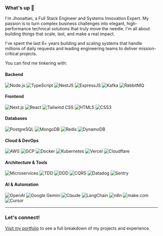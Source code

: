 ### What's up 👋

I'm Jhonattan, a Full Stack Engineer and Systems Innovation Expert. My passion is to turn complex business challenges into elegant, high-performance technical solutions that truly move the needle. I'm all about building things that scale, last, and make a real impact.

I've spent the last 6+ years building and scaling systems that handle millions of daily requests and leading engineering teams to deliver mission-critical projects.

You can find me tinkering with:

#### Backend
<p>
<img src="https://img.shields.io/badge/Node.js-339933?style=for-the-badge&logo=node.js&logoColor=white" alt="Node.js" />
<img src="https://img.shields.io/badge/TypeScript-3178C6?style=for-the-badge&logo=typescript&logoColor=white" alt="TypeScript" />
<img src="https://img.shields.io/badge/nestjs-E0234E?style=for-the-badge&logo=nestjs&logoColor=white" alt="NestJS" />
<img src="https://img.shields.io/badge/Express.js-000000?style=for-the-badge&logo=express&logoColor=white" alt="ExpressJS" />
<img src="https://img.shields.io/badge/Kafka-231F20?style=for-the-badge&logo=apache-kafka&logoColor=white" alt="Kafka" />
<img src="https://img.shields.io/badge/RabbitMQ-FF6600?style=for-the-badge&logo=rabbitmq&logoColor=white" alt="RabbitMQ" />
</p>

#### Frontend
<p>
<img src="https://img.shields.io/badge/Next.js-000000?style=for-the-badge&logo=next.js&logoColor=white" alt="Next.js" />
<img src="https://img.shields.io/badge/React-61DAFB?style=for-the-badge&logo=react&logoColor=black" alt="React" />
<img src="https://img.shields.io/badge/Tailwind_CSS-06B6D4?style=for-the-badge&logo=tailwind-css&logoColor=white" alt="Tailwind CSS" />
<img src="https://img.shields.io/badge/HTML5-E34F26?style=for-the-badge&logo=html5&logoColor=white" alt="HTML5" />
<img src="https://img.shields.io/badge/CSS3-1572B6?style=for-the-badge&logo=css3&logoColor=white" alt="CSS3" />
</p>

#### Databases
<p>
<img src="https://img.shields.io/badge/PostgreSQL-4169E1?style=for-the-badge&logo=postgresql&logoColor=white" alt="PostgreSQL" />
<img src="https://img.shields.io/badge/MongoDB-47A248?style=for-the-badge&logo=mongodb&logoColor=white" alt="MongoDB" />
<img src="https://img.shields.io/badge/Redis-DC382D?style=for-the-badge&logo=redis&logoColor=white" alt="Redis" />
<img src="https://img.shields.io/badge/DynamoDB-4053D6?style=for-the-badge&logo=amazon-dynamodb&logoColor=white" alt="DynamoDB" />
</p>

#### Cloud & DevOps
<p>
<img src="https://img.shields.io/badge/AWS-FF9900?style=for-the-badge&logo=amazonaws&logoColor=white" alt="AWS" />
<img src="https://img.shields.io/badge/GCP-4285F4?style=for-the-badge&logo=google-cloud&logoColor=white" alt="GCP" />
<img src="https://img.shields.io/badge/Docker-2496ED?style=for-the-badge&logo=docker&logoColor=white" alt="Docker" />
<img src="https://img.shields.io/badge/Kubernetes-326CE5?style=for-the-badge&logo=kubernetes&logoColor=white" alt="Kubernetes" />
<img src="https://img.shields.io/badge/Vercel-000000?style=for-the-badge&logo=vercel&logoColor=white" alt="Vercel" />
<img src="https://img.shields.io/badge/Cloudflare-F38020?style=for-the-badge&logo=cloudflare&logoColor=white" alt="Cloudflare" />
</p>

#### Architecture & Tools
<p>
<img src="https://img.shields.io/badge/Microservices-000000?style=for-the-badge&logo=microservices&logoColor=white" alt="Microservices" />
<img src="https://img.shields.io/badge/TDD-008000?style=for-the-badge&logo=tdd&logoColor=white" alt="TDD" />
<img src="https://img.shields.io/badge/DDD-1A4B8E?style=for-the-badge&logo=domain-driven-design&logoColor=white" alt="DDD" />
<img src="https://img.shields.io/badge/CQRS-F5B700?style=for-the-badge&logo=cqrs&logoColor=white" alt="CQRS" />
<img src="https://img.shields.io/badge/Datadog-632CA6?style=for-the-badge&logo=datadog&logoColor=white" alt="Datadog" />
<img src="https://img.shields.io/badge/Sentry-362D5A?style=for-the-badge&logo=sentry&logoColor=white" alt="Sentry" />
</p>

#### AI & Automation
<p>
<img src="https://img.shields.io/badge/OpenAI-412991?style=for-the-badge&logo=openai&logoColor=white" alt="OpenAI" />
<img src="https://img.shields.io/badge/Google_Gemini-4285F4?style=for-the-badge&logo=google&logoColor=white" alt="Google Gemini" />
<img src="https://img.shields.io/badge/Anthropic-FF713A?style=for-the-badge&logo=Anthropic&logoColor=white" alt="Claude" />
<img src="https://img.shields.io/badge/LangChain-167520?style=for-the-badge&logo=langchain&logoColor=white" alt="LangChain" />
<img src="https://img.shields.io/badge/n8n.io-0082E5?style=for-the-badge&logo=n8n&logoColor=white" alt="n8n" />
<img src="https://img.shields.io/badge/make.com-4F4F4F?style=for-the-badge&logo=make&logoColor=white" alt="make.com" />
<img src="https://img.shields.io/badge/Cursor-1A1A1A?style=for-the-badge&logo=cursor&logoColor=white" alt="Cursor" />
</p>

---

### Let's connect!

[Visit my portfolio](https://jhony.pro) to see a full breakdown of my projects and experience.

<!--
**JhonattanC/JhonattanC** is a ✨ _special_ ✨ repository because its `README.md` (this file) appears on your GitHub profile.

Here are some ideas to get you started:

- 🔭 I’m currently working on ...
- 🌱 I’m currently learning ...
- 👯 I’m looking to collaborate on ...
- 🤔 I’m looking for help with ...
- 💬 Ask me about ...
- 📫 How to reach me: ...
- 😄 Pronouns: ...
- ⚡ Fun fact: ...
-->
